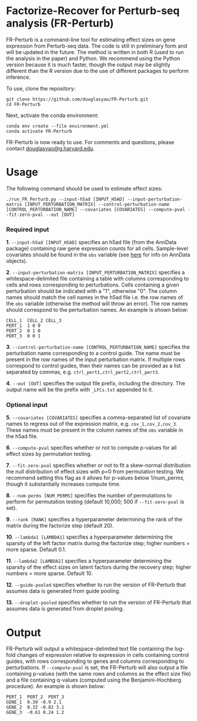 # Factorize-Recover for Perturb-seq analysis (FR-Perturb)
FR-Perturb is a command-line tool for estimating effect sizes on gene expression from Perturb-seq data. The code is still in preliminary form and will be updated in the future. The method is written in both R (used to run the analysis in the paper) and Python. We recommend using the Python version because it is much faster, though the output may be slightly different than the R version due to the use of different packages to perform inference. 

To use, clone the repository:
```
git clone https://github.com/douglasyao/FR-Perturb.git
cd FR-Perturb
```

Next, activate the conda environment:

```
conda env create --file environment.yml
conda activate FR-Perturb
```

FR-Perturb is now ready to use. For comments and questions, please contact douglasyao@g.harvard.edu.

# Usage

The following command should be used to estimate effect sizes:

`
./run_FR_Perturb.py --input-h5ad [INPUT_H5AD] --input-perturbation-matrix [INPUT_PERTURBATION_MATRIX] --control-perturbation-name [CONTROL_PERTURBATION_NAME] --covariates [COVARIATES] --compute-pval --fit-zero-pval --out [OUT]
`

### Required input
**1**. `--input-h5ad [INPUT_H5AD]` specifies an h5ad file (from the AnnData package) containing raw gene expression counts for all cells. Sample-level covariates should be found in the `obs` variable (see [here](https://anndata.readthedocs.io/en/latest/tutorials/notebooks/getting-started.html) for info on AnnData objects).   

**2**. `--input-perturbation-matrix [INPUT_PERTURBATION_MATRIX]` specifies a whitespace-delimited file containing a table with columns corresponding to cells and rows corresponding to perturbations. Cells containing a given perturbation should be indicated with a "1", otherwise "0". The column names should match the cell names in the h5ad file i.e. the row names of the `obs` variable (otherwise the method will throw an error). The row names should correspond to the perturbation names. An example is shown below:

```
CELL_1  CELL_2 CELL_3
PERT_1  1 0 0 
PERT_2  0 1 0
PERT_3  0 0 1
```

**3**. `--control-perturbation-name [CONTROL_PERTURBATION_NAME]` specifies the perturbation name corresponding to a control guide. The name must be present in the row names of the input perturbation matrix. If multiple rows correspond to control guides, then their names can be provided as a list separated by commas, e.g. `ctrl_pert1,ctrl_pert2,ctrl_pert3`.

**4**. `--out [OUT]` specifies the output file prefix, including the directory. The output name will be the prefix with `_LFCs.txt` appended to it. 

### Optional input

**5**. `--covariates [COVARIATES]` specifies a comma-separated list of covariate names to regress out of the expression matrix, e.g. `cov_1,cov_2,cov_3`. These names must be present in the column names of the `obs` variable in the h5ad file. 

**6**. `--compute-pval` specifies whether or not to compute p-values for all effect sizes by permutation testing.

**7**. `--fit-zero-pval` specifies whether or not to fit a skew-normal distribution the null distribution of effect sizes with p=0 from permutation testing. We recommend setting this flag as it allows for p-values below 1/num_perms, though it substantially increases compute time. 

**8**. `--num-perms [NUM_PERMS]` specifies the number of permutations to perform for permutation testing (default 10,000; 500 if `--fit-zero-pval` is set). 

**9**. `--rank [RANK]` specifies a hyperparameter determining the rank of the matrix during the factorize step (default 20).

**10**. `--lambda1 [LAMBDA1]` specifies a hyperparameter determining the sparsity of the left factor matrix during the factorize step; higher numbers = more sparse. Default 0.1.

**11**. `--lambda2 [LAMBDA2]` specifies a hyperparameter determining the sparsity of the effect sizes on latent factors during the recovery step; higher numbers = more sparse. Default 10. 

**12**. `--guide-pooled` specifies whether to run the version of FR-Perturb that assumes data is generated from guide pooling. 

**13**. `--droplet-pooled` specifies whether to run the version of FR-Perturb that assumes data is generated from droplet pooling. 

# Output

FR-Perturb will output a whitespace-delimited text file containing the log-fold changes of expression relative to expression in cells containing control guides, with rows corresponding to genes and columns corresponding to perturbations. If `--compute-pval` is set, the FR-Perturb will also output a file containing p-values (with the same rows and columns as the effect size file) and a file containing q-values (computed using the Benjamini-Hochberg procedure). An example is shown below:

```
PERT_1  PERT_2  PERT_3
GENE_1  0.39 -0.9 2.1 
GENE_2  0.32 -0.82 3.1
GENE_3  -0.61 0.24 1.2
```



